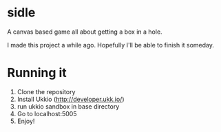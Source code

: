 sidle
=====

A canvas based game all about getting a box in a hole.

I made this project a while ago. Hopefully I'll be able to finish it someday.

Running it
==========

1. Clone the repository
2. Install Ukkio (http://developer.ukk.io/)
3. run ukkio sandbox in base directory
4. Go to localhost:5005
5. Enjoy!
